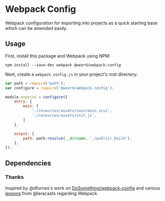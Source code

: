 # Webpack Config

Webpack configuration for importing into projects as a quick starting base which can be amended easily.

## Usage

First, install this package and Webpack using NPM:

```
npm install --save-dev webpack @weerd/webpack-config
```

Next, create a `webpack.config.js` in your project's root directory:

```javascript
var path = require('path');
var configure = require('@weerd/webpack-config');

module.exports = configure({
    entry: {
        main: [
            './resources/assets/sass/main.scss',
            './resources/assets/init.js',
        ]
    },

    output: {
        path: path.resolve(__dirname, './public/_build'),
    },
});

```



## Dependencies


### Thanks
Inspired by @dfurnes's work on [DoSomething/webpack-config](https://github.com/DoSomething/webpack-config) and various [lessons](https://laracasts.com/series/webpack-for-everyone) from @laracasts regarding Webpack.
